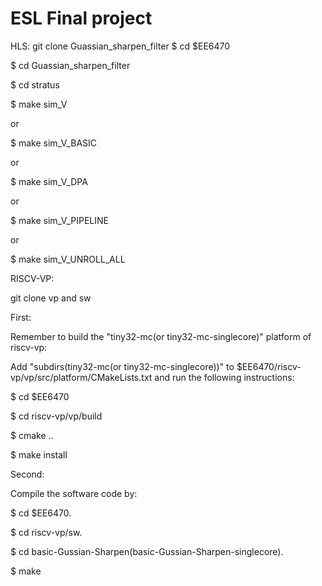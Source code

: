 # ESL Final project
HLS:
git clone Guassian_sharpen_filter
$ cd $EE6470

$ cd Guassian_sharpen_filter

$ cd stratus

$ make sim_V

or 

$ make sim_V_BASIC

or 

$ make sim_V_DPA

or 

$ make sim_V_PIPELINE

or 

$ make sim_V_UNROLL_ALL

RISCV-VP:

git clone vp and sw

First:

Remember to build the "tiny32-mc(or tiny32-mc-singlecore)" platform of riscv-vp:

Add "subdirs(tiny32-mc(or tiny32-mc-singlecore))" to $EE6470/riscv-vp/vp/src/platform/CMakeLists.txt and run the following instructions:

$ cd $EE6470

$ cd riscv-vp/vp/build

$ cmake ..

$ make install

Second:

Compile the software code by:

$ cd $EE6470.

$ cd riscv-vp/sw.

$ cd basic-Gussian-Sharpen(basic-Gussian-Sharpen-singlecore).

$ make
